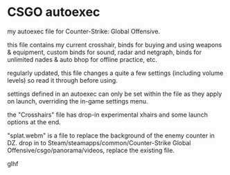 # CSGO autoexec
my autoexec file for Counter-Strike: Global Offensive. 


this file contains my current crosshair, binds for buying and using weapons & equipment, custom binds for sound, radar and netgraph, binds for unlimited nades & auto bhop for offline practice, etc.

regularly updated, this file changes a quite a few settings (including volume levels) so read it through before using.

settings defined in an autoexec can only be set within the file as they apply on launch, overriding the in-game settings menu.

the "Crosshairs" file has drop-in experimental xhairs and some launch options at the end.

"splat.webm" is a file to replace the background of the enemy counter in DZ. drop in to Steam/steamapps/common/Counter-Strike Global Offensive/csgo/panorama/videos, replace the existing file.


glhf
